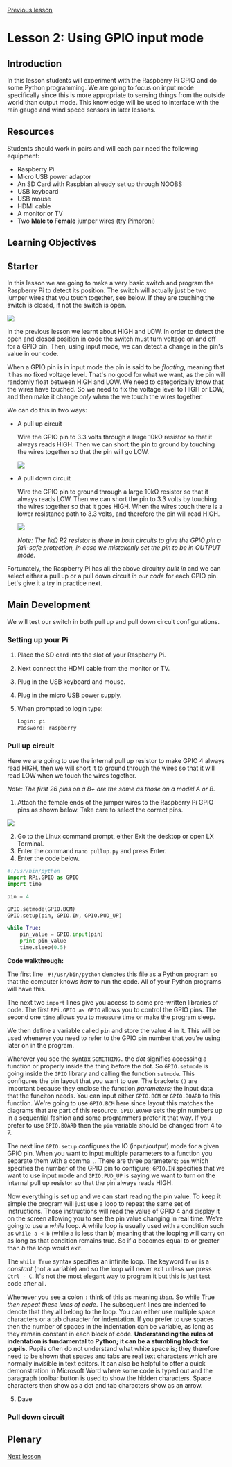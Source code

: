 [Previous lesson](../lesson1/README.md)

# Lesson 2: Using GPIO input mode

## Introduction

In this lesson students will experiment with the Raspberry Pi GPIO and do some Python programming. We are going to focus on input mode specifically since this is more appropriate to sensing things from the outside world than output mode. This knowledge will be used to interface with the rain gauge and wind speed sensors in later lessons.

## Resources

Students should work in pairs and will each pair need the following equipment:

- Raspberry Pi
- Micro USB power adaptor
- An SD Card with Raspbian already set up through NOOBS
- USB keyboard
- USB mouse
- HDMI cable
- A monitor or TV
- Two **Male to Female** jumper wires (try [Pimoroni](http://shop.pimoroni.com/products/jumper-jerky))

## Learning Objectives

## Starter

In this lesson we are going to make a very basic switch and program the Raspberry Pi to detect its position. The switch will actually just be two jumper wires that you touch together, see below. If they are touching the switch is closed, if not the switch is open.

![](../../../images/jumpers.jpg)

In the previous lesson we learnt about HIGH and LOW. In order to detect the open and closed position in code the switch must turn voltage on and off for a GPIO pin. Then, using input mode, we can detect a change in the pin's value in our code.

When a GPIO pin is in input mode the pin is said to be *floating*, meaning that it has no fixed voltage level. That's no good for what we want, as the pin will randomly float between HIGH and LOW. We need to categorically know that the wires have touched. So we need to fix the voltage level to HIGH or LOW, and then make it change *only* when the we touch the wires together.

We can do this in two ways:

- A pull up circuit

  Wire the GPIO pin to 3.3 volts through a large 10kΩ resistor so that it always reads HIGH. Then we can short the pin to ground by touching the wires together so that the pin will go LOW.

  ![](../../../images/pull_up.png)

- A pull down circuit

  Wire the GPIO pin to ground through a large 10kΩ resistor so that it always reads LOW. Then we can short the pin to 3.3 volts by touching the wires together so that it goes HIGH. When the wires touch there is a lower resistance path to 3.3 volts, and therefore the pin will read HIGH. 

  ![](../../../images/pull_down.png)
  
  *Note: The 1kΩ R2 resistor is there in both circuits to give the GPIO pin a fail-safe protection, in case we mistakenly set the pin to be in OUTPUT mode.*

Fortunately, the Raspberry Pi has all the above circuitry *built in* and we can select either a pull up or a pull down circuit *in our code* for each GPIO pin. Let's give it a try in practice next.

## Main Development

We will test our switch in both pull up and pull down circuit configurations.

### Setting up your Pi

1. Place the SD card into the slot of your Raspberry Pi.
1. Next connect the HDMI cable from the monitor or TV.
1. Plug in the USB keyboard and mouse.
1. Plug in the micro USB power supply.
1. When prompted to login type:

    ```bash
    Login: pi
    Password: raspberry
    ```

### Pull up circuit

Here we are going to use the internal pull up resistor to make GPIO 4 always read HIGH, then we will short it to ground through the wires so that it will read LOW when we touch the wires together.

*Note: The first 26 pins on a B+ are the same as those on a model A or B.*

1. Attach the female ends of the jumper wires to the Raspberry Pi GPIO pins as shown below. Take care to select the correct pins.

  ![](../../../images/pull_up_wire.png)

2. Go to the Linux command prompt, either Exit the desktop or open LX Terminal.
3. Enter the command `nano pullup.py` and press Enter.
4. Enter the code below.
  ```python
  #!/usr/bin/python
  import RPi.GPIO as GPIO
  import time
  
  pin = 4
  
  GPIO.setmode(GPIO.BCM)
  GPIO.setup(pin, GPIO.IN, GPIO.PUD_UP)
  
  while True:
      pin_value = GPIO.input(pin)
      print pin_value
      time.sleep(0.5)
  ```
  **Code walkthrough:**
  
  The first line ` #!/usr/bin/python` denotes this file as a Python program so that the computer knows *how* to run the code. All of your Python programs will have this.
  
  The next two `import` lines give you access to some pre-written libraries of code. The first `RPi.GPIO as GPIO` allows you to control the GPIO pins. The second one `time` allows you to measure time or make the program sleep.
  
  We then define a variable called `pin` and store the value 4 in it. This will be used whenever you need to refer to the GPIO pin number that you're using later on in the program.
  
  Wherever you see the syntax `SOMETHING.` the *dot* signifies accessing a function or properly inside the thing before the dot. So `GPIO.setmode` is going inside the `GPIO` library and calling the function `setmode`. This configures the pin layout that you want to use. The brackets `()` are important because they enclose the function *parameters;* the input data that the funciton needs. You can input either `GPIO.BCM` or `GPIO.BOARD` to this function. We're going to use `GPIO.BCM` here since layout this matches the diagrams that are part of this resource. `GPIO.BOARD` sets the pin numbers up in a sequential fashion and some programmers prefer it that way. If you prefer to use `GPIO.BOARD` then the `pin` variable should be changed from 4 to 7.
  
  The next line `GPIO.setup` configures the IO (input/output) mode for a given GPIO pin. When you want to input multiple parameters to a function you separate them with a comma `,`. There are three parameters; `pin` which specifies the number of the GPIO pin to configure; `GPIO.IN` specifies that we want to use input mode and `GPIO.PUD_UP` is saying we want to turn on the internal pull up resistor so that the pin always reads HIGH.
  
  Now everything is set up and we can start reading the pin value. To keep it simple the program will just use a loop to repeat the same set of instructions. Those instructions will read the value of GPIO 4 and display it on the screen allowing you to see the pin value changing in real time. We're going to use a *while* loop. A while loop is usually used with a condition such as `while a < b` (while a is less than b) meaning that the looping will carry on as long as that condition remains true. So if *a* becomes equal to or greater than *b* the loop would exit.
  
  The `while True` syntax specifies an infinite loop. The keyword `True` is a *constant* (not a variable) and so the loop will never exit unless we press `Ctrl - C`. It's not the most elegant way to program it but this is just test code after all.
  
  Whenever you see a colon `:` think of this as meaning *then*. So while True *then repeat these lines of code*. The subsequent lines are indented to denote that they all belong to the loop. You can either use multiple space characters or a tab character for indentation. If you prefer to use spaces then the number of spaces in the indentation can be variable, as long as they remain constant in each block of code. **Understanding the rules of indentation is fundamental to Python; it can be a stumbling block for pupils.** Pupils often do not understand what white space is; they therefore need to be shown that spaces and tabs are real text characters which are normally invisible in text editors. It can also be helpful to offer a quick demonstration in Microsoft Word where some code is typed out and the paragraph toolbar button is used to show the hidden characters. Space characters then show as a dot and tab characters show as an arrow.
  
  
  
  
5. Dave

### Pull down circuit

## Plenary

[Next lesson](../lesson3/README.md)
